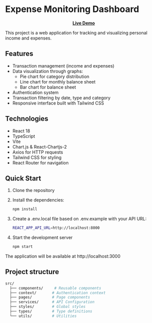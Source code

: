 # Expense Monitoring Dashboard

**<p align="center"><a href="https://fe-production-9e63.up.railway.app/register" target="_blank">Live Demo</a></p>**
This project is a web application for tracking and visualizing personal income and expenses.

## Features

- Transaction management (income and expenses)
- Data visualization through graphs:
  - Pie chart for category distribution
  - Line chart for monthly balance sheet
  - Bar chart for balance sheet
- Authentication system
- Transaction filtering by date, type and category
- Responsive interface built with Tailwind CSS

## Technologies

- React 18
- TypeScript
- Vite
- Chart.js & React-Chartjs-2
- Axios for HTTP requests
- Tailwind CSS for styling
- React Router for navigation

## Quick Start

1. Clone the repository
2. Install the dependencies:

   ```sh
   npm install
   ```

3. Create a .env.local file based on .env.example with your API URL:

   ```sh
   REACT_APP_API_URL=http://localhost:8000
   ```

4. Start the development server
   ```sh
   npm start
   ```

The application will be available at http://localhost:3000

## Project structure

```sh
src/
  ├── components/     # Reusable components
  ├── context/       # Authentication context
  ├── pages/         # Page components
  ├── services/      # API Configuration
  ├── styles/        # Global styles
  ├── types/         # Type definitions
  └── utils/         # Utilities
```
